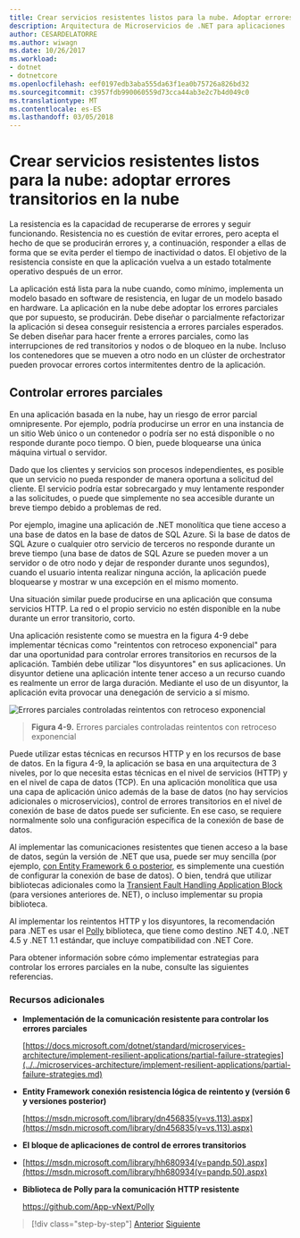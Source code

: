 ```yaml
---
title: Crear servicios resistentes listos para la nube. Adoptar errores transitorios en la nube
description: Arquitectura de Microservicios de .NET para aplicaciones .NET en contenedores | Crear servicios resistentes listos para la nube. Adoptar errores transitorios en la nube
author: CESARDELATORRE
ms.author: wiwagn
ms.date: 10/26/2017
ms.workload:
- dotnet
- dotnetcore
ms.openlocfilehash: eef0197edb3aba555da63f1ea0b75726a826bd32
ms.sourcegitcommit: c3957fdb990060559d73cca44ab3e2c7b4d049c0
ms.translationtype: MT
ms.contentlocale: es-ES
ms.lasthandoff: 03/05/2018
---
```

# <a name="build-resilient-services-ready-for-the-cloud-embrace-transient-failures-in-the-cloud"></a>Crear servicios resistentes listos para la nube: adoptar errores transitorios en la nube 

La resistencia es la capacidad de recuperarse de errores y seguir funcionando. Resistencia no es cuestión de evitar errores, pero acepta el hecho de que se producirán errores y, a continuación, responder a ellas de forma que se evita perder el tiempo de inactividad o datos. El objetivo de la resistencia consiste en que la aplicación vuelva a un estado totalmente operativo después de un error.

La aplicación está lista para la nube cuando, como mínimo, implementa un modelo basado en software de resistencia, en lugar de un modelo basado en hardware. La aplicación en la nube debe adoptar los errores parciales que por supuesto, se producirán. Debe diseñar o parcialmente refactorizar la aplicación si desea conseguir resistencia a errores parciales esperados. Se deben diseñar para hacer frente a errores parciales, como las interrupciones de red transitorios y nodos o de bloqueo en la nube. Incluso los contenedores que se mueven a otro nodo en un clúster de orchestrator pueden provocar errores cortos intermitentes dentro de la aplicación.

## <a name="handling-partial-failure"></a>Controlar errores parciales

En una aplicación basada en la nube, hay un riesgo de error parcial omnipresente. Por ejemplo, podría producirse un error en una instancia de un sitio Web único o un contenedor o podría ser no está disponible o no responde durante poco tiempo. O bien, puede bloquearse una única máquina virtual o servidor.

Dado que los clientes y servicios son procesos independientes, es posible que un servicio no pueda responder de manera oportuna a solicitud del cliente. El servicio podría estar sobrecargado y muy lentamente responder a las solicitudes, o puede que simplemente no sea accesible durante un breve tiempo debido a problemas de red.

Por ejemplo, imagine una aplicación de .NET monolítica que tiene acceso a una base de datos en la base de datos de SQL Azure. Si la base de datos de SQL Azure o cualquier otro servicio de terceros no responde durante un breve tiempo (una base de datos de SQL Azure se pueden mover a un servidor o de otro nodo y dejar de responder durante unos segundos), cuando el usuario intenta realizar ninguna acción, la aplicación puede bloquearse y mostrar w una excepción en el mismo momento.

Una situación similar puede producirse en una aplicación que consuma servicios HTTP. La red o el propio servicio no estén disponible en la nube durante un error transitorio, corto.

Una aplicación resistente como se muestra en la figura 4-9 debe implementar técnicas como "reintentos con retroceso exponencial" para dar una oportunidad para controlar errores transitorios en recursos de la aplicación. También debe utilizar "los disyuntores" en sus aplicaciones. Un disyuntor detiene una aplicación intente tener acceso a un recurso cuando es realmente un error de larga duración. Mediante el uso de un disyuntor, la aplicación evita provocar una denegación de servicio a sí mismo.

![Errores parciales controladas reintentos con retroceso exponencial](./media/image9.png)

> **Figura 4-9.** Errores parciales controladas reintentos con retroceso exponencial

Puede utilizar estas técnicas en recursos HTTP y en los recursos de base de datos. En la figura 4-9, la aplicación se basa en una arquitectura de 3 niveles, por lo que necesita estas técnicas en el nivel de servicios (HTTP) y en el nivel de capa de datos (TCP). En una aplicación monolítica que usa una capa de aplicación único además de la base de datos (no hay servicios adicionales o microservicios), control de errores transitorios en el nivel de conexión de base de datos puede ser suficiente. En ese caso, se requiere normalmente solo una configuración específica de la conexión de base de datos.

Al implementar las comunicaciones resistentes que tienen acceso a la base de datos, según la versión de .NET que usa, puede ser muy sencilla (por ejemplo, [con Entity Framework 6 o posterior](https://msdn.microsoft.com/library/dn456835(v=vs.113).aspx), es simplemente una cuestión de configurar la conexión de base de datos). O bien, tendrá que utilizar bibliotecas adicionales como la [Transient Fault Handling Application Block](https://msdn.microsoft.com/library/hh680934(v=pandp.50).aspx) (para versiones anteriores de. NET), o incluso implementar su propia biblioteca.

Al implementar los reintentos HTTP y los disyuntores, la recomendación para .NET es usar el [Polly](https://github.com/App-vNext/Polly) biblioteca, que tiene como destino .NET 4.0, .NET 4.5 y .NET 1.1 estándar, que incluye compatibilidad con .NET Core.

Para obtener información sobre cómo implementar estrategias para controlar los errores parciales en la nube, consulte las siguientes referencias.

### <a name="additional-resources"></a>Recursos adicionales

-   **Implementación de la comunicación resistente para controlar los errores parciales**

    [https://docs.microsoft.com/dotnet/standard/microservices-architecture/implement-resilient-applications/partial-failure-strategies](../../microservices-architecture/implement-resilient-applications/partial-failure-strategies.md)

-   **Entity Framework conexión resistencia lógica de reintento y (versión 6 y versiones posterior)**

    [https://msdn.microsoft.com/library/dn456835(v=vs.113).aspx](https://msdn.microsoft.com/library/dn456835(v=vs.113).aspx)

-   **El bloque de aplicaciones de control de errores transitorios**

-   [https://msdn.microsoft.com/library/hh680934(v=pandp.50).aspx](https://msdn.microsoft.com/library/hh680934(v=pandp.50).aspx)

-   **Biblioteca de Polly para la comunicación HTTP resistente**

    https://github.com/App-vNext/Polly

>[!div class="step-by-step"]
[Anterior](when-to-deploy-windows-containers-to-azure-container-service-kubernetes.md)
[Siguiente](modernize-your-apps-with-monitoring-and-telemetry.md)
